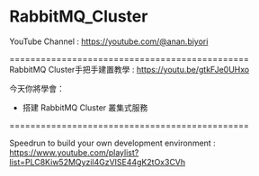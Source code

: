 # RabbitMQ_Cluster
YouTube Channel : https://youtube.com/@anan.biyori  

==============================================  
RabbitMQ Cluster手把手建置教學 : https://youtu.be/gtkFJe0UHxo  

今天你將學會：
- 搭建 RabbitMQ Cluster 叢集式服務

==============================================  

Speedrun to build your own development environment :  
https://www.youtube.com/playlist?list=PLC8Kiw52MQyzil4GzVISE44gK2tOx3CVh  
